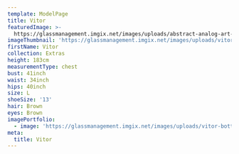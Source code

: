 ```yaml
---
template: ModelPage
title: Vitor
featuredImage: >-
  https://glassmanagement.imgix.net/images/uploads/abstract-analog-art-390089.jpg
imageThumbnail: 'https://glassmanagement.imgix.net/images/uploads/vitor-bottazzi-39.jpg'
firstName: Vitor
collection: Extras
height: 183cm
measurementType: chest
bust: 41inch
waist: 34inch
hips: 40inch
size: L
shoeSize: '13'
hair: Brown
eyes: Brown
imagePortfolio:
  - image: 'https://glassmanagement.imgix.net/images/uploads/vitor-bottazzi-39.jpg'
meta:
  title: Vitor
---
```


